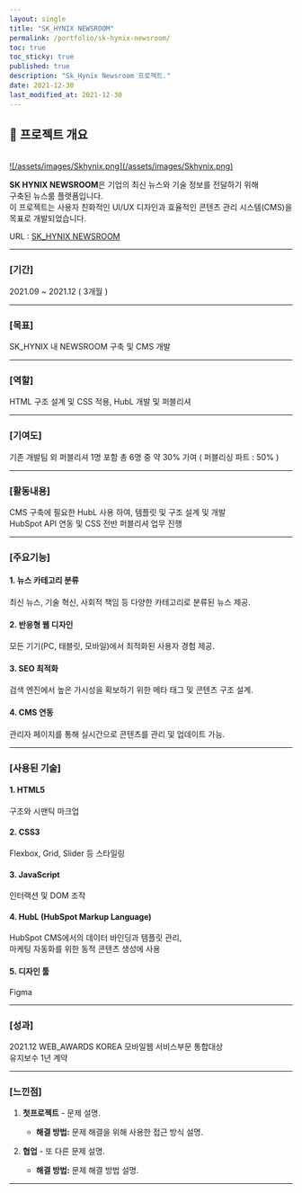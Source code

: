 ```yaml
---
layout: single
title: "SK_HYNIX NEWSROOM"
permalink: /portfolio/sk-hynix-newsroom/
toc: true
toc_sticky: true
published: true
description: "Sk_Hynix Newsroom 프로젝트."
date: 2021-12-30
last_modified_at: 2021-12-30
---
```


## 📄 프로젝트 개요
<br/>
<a class="batimmage" href="/assets/images/Skhynix.png">
![/assets/images/Skhynix.png](/assets/images/Skhynix.png)
</a>

**SK HYNIX NEWSROOM**은 기업의 최신 뉴스와 기술 정보를 전달하기 위해<br/> 
구축된 뉴스룸 플랫폼입니다. <br/>
이 프로젝트는 사용자 친화적인 UI/UX 디자인과
효율적인 콘텐츠 관리 시스템(CMS)을 목표로 개발되었습니다.

URL : <a href="https://news.skhynix.co.kr/" target="_blank">SK_HYNIX NEWSROOM</a>

---

### [기간] <br/>
2021.09 ~ 2021.12 ( 3개월 )

---

### [목표] <br/>
SK_HYNIX 내 NEWSROOM 구축 및 CMS 개발

---

### [역할] <br/>
HTML 구조 설계 및 CSS 적용, HubL 개발 및 퍼블리셔

---

### [기여도] <br/>
기존 개발팀 외 퍼블리셔 1명 포함 총 6명 중 약 30% 기여 ( 퍼블리싱 파트 : 50% )

---

### [활동내용] <br/>
CMS 구축에 필요한 HubL 사용 하여, 템플릿 및 구조 설계 및 개발 <br/> 
HubSpot API 연동 및 CSS 전반 퍼블리셔 업무 진행

---

### [주요기능]

#### 1. **뉴스 카테고리 분류**  

최신 뉴스, 기술 혁신, 사회적 책임 등 다양한 카테고리로 분류된 뉴스 제공.

#### 2. **반응형 웹 디자인**  

모든 기기(PC, 태블릿, 모바일)에서 최적화된 사용자 경험 제공.

#### 3. **SEO 최적화**  

검색 엔진에서 높은 가시성을 확보하기 위한 메타 태그 및 콘텐츠 구조 설계.

#### 4. **CMS 연동** 

관리자 페이지를 통해 실시간으로 콘텐츠를 관리 및 업데이트 가능.

---

### [사용된 기술] 

#### 1. **HTML5**

구조와 시맨틱 마크업

#### 2. **CSS3**

Flexbox, Grid, Slider 등 스타일링

#### 3. **JavaScript**

인터랙션 및 DOM 조작

#### 4. **HubL** (HubSpot Markup Language)
HubSpot CMS에서의 데이터 바인딩과 템플릿 관리, <br>
마케팅 자동화를 위한 동적 콘텐츠 생성에 사용

#### 5. **디자인 툴**
Figma

---

### [성과] <br/>
2021.12 WEB_AWARDS KOREA 모바일웹 서비스부문 통합대상 <br>
유지보수 1년 계약 

---

### [느낀점] 
1. **첫프로젝트** - 문제 설명.
   - **해결 방법:** 문제 해결을 위해 사용한 접근 방식 설명.

2. **협업** - 또 다른 문제 설명.
   - **해결 방법:** 문제 해결 방법 설명.

---